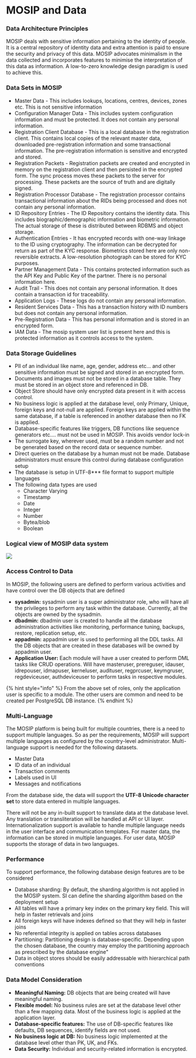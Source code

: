 # MOSIP and Data

### Data Architecture Principles

MOSIP deals with sensitive information pertaining to the identity of people. It is a central repository of identity data and extra attention is paid to ensure the security and privacy of this data. MOSIP advocates minimalism in the data collected and incorporates features to minimise the interpretation of this data as information. A low-to-zero knowledge design paradigm is used to achieve this.

### Data Sets in MOSIP

* Master Data - This includes lookups, locations, centres, devices, zones etc. This is not sensitive information
* Configuration Manager Data - This includes system configuration information and must be protected. It does not contain any personal information.
* Registration Client Database - This is a local database in the registration client. This contains local copies of the relevant master data, downloaded pre-registration information and some transactional information. The pre-registration information is sensitive and encrypted and stored.
* Registration Packets - Registration packets are created and encrypted in memory on the registration client and then persisted in the encrypted form. The sync process moves these packets to the server for processing. These packets are the source of truth and are digitally signed.
* Registration Processor Database - The registration processor contains transactional information about the RIDs being processed and does not contain any personal information.
* ID Repository Entries - The ID Repository contains the identity data. This includes biographic/demographic information and biometric information. The actual storage of these is distributed between RDBMS and object storage.
* Authentication Entries - It has encrypted records with one-way linkage to the ID using cryptography. The information can be decrypted for return as part of the KYC response. Biometrics stored here are only non-reversible extracts. A low-resolution photograph can be stored for KYC purposes.
* Partner Management Data - This contains protected information such as the API Key and Public Key of the partner. There is no personal information here.
* Audit Trail - This does not contain any personal information. It does contain a transaction id for traceability.
* Application Logs - These logs do not contain any personal information.
* Resident Services Data - This has a transaction history with ID numbers but does not contain any personal information.
* Pre-Registration Data - This has personal information and is stored in an encrypted form.
* IAM Data - The mosip system user list is present here and this is protected information as it controls access to the system.

### Data Storage Guidelines

* PII of an individual like name, age, gender, address etc... and other sensitive information must be signed and stored in an encrypted form.
* Documents and images must not be stored in a database table. They must be stored in an object store and referenced in DB.
* Object Store should have only encrypted data present in it with access control.
* No business logic is applied at the database level, only Primary, Unique, foreign keys and not-null are applied. Foreign keys are applied within the same database, if a table is referenced in another database then no FK is applied.
* Database-specific features like triggers, DB functions like sequence generators etc.… must not be used in MOSIP. This avoids vendor lock-in
* The surrogate key, wherever used, must be a random number and not be generated based on the record data or sequence number.
* Direct queries on the database by a human must not be made. Database administrators must ensure this control during database configuration setup
* The database is setup in UTF-8\*\*\* file format to support multiple languages
* The following data types are used
  * Character Varying
  * Timestamp
  * Date
  * Integer
  * Number
  * Bytea/blob
  * Boolean

### Logical view of MOSIP data system

![](\_images/arch\_diagrams/mosip\_data\_architecture\_v1.jpg)

### Access Control to Data

In MOSIP, the following users are defined to perform various activities and have control over the DB objects that are defined

* **sysadmin:** sysadmin user is a super administrator role, who will have all the privileges to perform any task within the database. Currently, all the objects are owned by the sysadmin.
* **dbadmin:** dbadmin user is created to handle all the database administration activities like monitoring, performance tuning, backups, restore, replication setup, etc.
* **appadmin:** appadmin user is used to performing all the DDL tasks. All the DB objects that are created in these databases will be owned by appadmin user.
* **Application User:** Each module will have a user created to perform DML tasks like CRUD operations. Will have masteruser, prereguser, idauser, idrepouser, idmapuser, kerneluser, audituser, regprcuser, keymgruser, regdeviceuser, authdeviceuser to perform tasks in respective modules.

{% hint style="info" %}
From the above set of roles, only the application user is specific to a module. The other users are common and need to be created per PostgreSQL DB instance.
{% endhint %}

### Multi-Language

The MOSIP platform is being built for multiple countries, there is a need to support multiple languages. So as per the requirements, MOSIP will support multiple languages as configured by the country-level administrator. Multi-language support is needed for the following datasets.

* Master Data
* ID data of an individual
* Transaction comments
* Labels used in UI
* Messages and notifications

From the database side, the data will support the **UTF-8 Unicode character set** to store data entered in multiple languages.

There will not be any in-built support to translate data at the database level. Any translation or transliteration will be handled at API or UI layer. Internationalization support is available to handle multiple language needs in the user interface and communication templates. For master data, the information can be stored in multiple languages. For user data, MOSIP supports the storage of data in two languages.

### Performance

To support performance, the following database design features are to be considered

* Database sharding: By default, the sharding algorithm is not applied in the MOSIP system. SI can define the sharding algorithm based on the deployment setup
* All tables will have a primary key index on the primary key field. This will help in faster retrievals and joins
* All foreign keys will have indexes defined so that they will help in faster joins
* No referential integrity is applied on tables across databases
* Partitioning: Partitioning design is database-specific. Depending upon the chosen database, the country may employ the partitioning approach as prescribed by the database engine"
* Data in object stores should be easily addressable with hierarchical path conventions

### Data Model Consideration

* **Meaningful Naming:** DB objects that are being created will have meaningful naming.
* **Flexible model:** No business rules are set at the database level other than a few mapping data. Most of the business logic is applied at the application layer.
* **Database-specific features:** The use of DB-specific features like defaults, DB sequences, identify fields are not used.
* **No business logic at DB:** No business logic implemented at the database level other than PK, UK, and FKs.
* **Data Security:** Individual and security-related information is encrypted.
